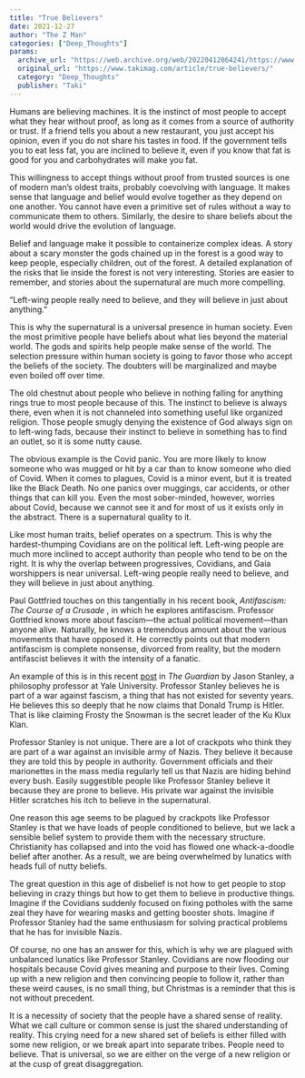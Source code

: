 ```yaml
---
title: "True Believers"
date: 2021-12-27
author: "The Z Man"
categories: ["Deep_Thoughts"]
params:
  archive_url: "https://web.archive.org/web/20220412064241/https://www.takimag.com/article/true-believers/"
  original_url: "https://www.takimag.com/article/true-believers/"
  category: "Deep_Thoughts"
  publisher: "Taki"
---
```


Humans are believing machines. It is the instinct of most people to accept what they hear without proof, as long as it comes from a source of authority or trust. If a friend tells you about a new restaurant, you just accept his opinion, even if you do not share his tastes in food. If the government tells you to eat less fat, you are inclined to believe it, even if you know that fat is good for you and carbohydrates will make you fat.

This willingness to accept things without proof from trusted sources is one of modern man’s oldest traits, probably coevolving with language. It makes sense that language and belief would evolve together as they depend on one another. You cannot have even a primitive set of rules without a way to communicate them to others. Similarly, the desire to share beliefs about the world would drive the evolution of language.

Belief and language make it possible to containerize complex ideas. A story about a scary monster the gods chained up in the forest is a good way to keep people, especially children, out of the forest. A detailed explanation of the risks that lie inside the forest is not very interesting. Stories are easier to remember, and stories about the supernatural are much more compelling.

“Left-wing people really need to believe, and they will believe in just about anything.”

This is why the supernatural is a universal presence in human society. Even the most primitive people have beliefs about what lies beyond the material world. The gods and spirits help people make sense of the world. The selection pressure within human society is going to favor those who accept the beliefs of the society. The doubters will be marginalized and maybe even boiled off over time.

The old chestnut about people who believe in nothing falling for anything rings true to most people because of this. The instinct to believe is always there, even when it is not channeled into something useful like organized religion. Those people smugly denying the existence of God always sign on to left-wing fads, because their instinct to believe in something has to find an outlet, so it is some nutty cause.

The obvious example is the Covid panic. You are more likely to know someone who was mugged or hit by a car than to know someone who died of Covid. When it comes to plagues, Covid is a minor event, but it is treated like the Black Death. No one panics over muggings, car accidents, or other things that can kill you. Even the most sober-minded, however, worries about Covid, because we cannot see it and for most of us it exists only in the abstract. There is a supernatural quality to it.

Like most human traits, belief operates on a spectrum. This is why the hardest-thumping Covidians are on the political left. Left-wing people are much more inclined to accept authority than people who tend to be on the right. It is why the overlap between progressives, Covidians, and Gaia worshippers is near universal. Left-wing people really need to believe, and they will believe in just about anything.

Paul Gottfried touches on this tangentially in his recent book, _Antifascism: The Course of a Crusade_ , in which he explores antifascism. Professor Gottfried knows more about fascism—the actual political movement—than anyone alive. Naturally, he knows a tremendous amount about the various movements that have opposed it. He correctly points out that modern antifascism is complete nonsense, divorced from reality, but the modern antifascist believes it with the intensity of a fanatic.

An example of this is in this recent [post](https://web.archive.org/web/20220412100653/https://www.theguardian.com/world/2021/dec/22/america-fascism-legal-phase) in _The Guardian_ by Jason Stanley, a philosophy professor at Yale University. Professor Stanley believes he is part of a war against fascism, a thing that has not existed for seventy years. He believes this so deeply that he now claims that Donald Trump is Hitler. That is like claiming Frosty the Snowman is the secret leader of the Ku Klux Klan.

Professor Stanley is not unique. There are a lot of crackpots who think they are part of a war against an invisible army of Nazis. They believe it because they are told this by people in authority. Government officials and their marionettes in the mass media regularly tell us that Nazis are hiding behind every bush. Easily suggestible people like Professor Stanley believe it because they are prone to believe. His private war against the invisible Hitler scratches his itch to believe in the supernatural.

One reason this age seems to be plagued by crackpots like Professor Stanley is that we have loads of people conditioned to believe, but we lack a sensible belief system to provide them with the necessary structure. Christianity has collapsed and into the void has flowed one whack-a-doodle belief after another. As a result, we are being overwhelmed by lunatics with heads full of nutty beliefs.

The great question in this age of disbelief is not how to get people to stop believing in crazy things but how to get them to believe in productive things. Imagine if the Covidians suddenly focused on fixing potholes with the same zeal they have for wearing masks and getting booster shots. Imagine if Professor Stanley had the same enthusiasm for solving practical problems that he has for invisible Nazis.

Of course, no one has an answer for this, which is why we are plagued with unbalanced lunatics like Professor Stanley. Covidians are now flooding our hospitals because Covid gives meaning and purpose to their lives. Coming up with a new religion and then convincing people to follow it, rather than these weird causes, is no small thing, but Christmas is a reminder that this is not without precedent.

It is a necessity of society that the people have a shared sense of reality. What we call culture or common sense is just the shared understanding of reality. This crying need for a new shared set of beliefs is either filled with some new religion, or we break apart into separate tribes. People need to believe. That is universal, so we are either on the verge of a new religion or at the cusp of great disaggregation.
